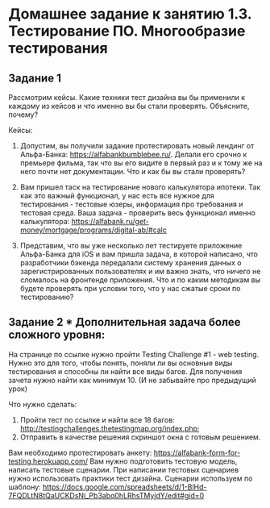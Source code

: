 
# Домашнее задание к занятию 1.3. Тестирование ПО. Многообразие тестирования
## Задание 1

Рассмотрим кейсы. Какие техники тест дизайна вы бы применили к каждому из кейсов и что именно вы бы стали проверять. Объясните, почему?

Кейсы:

1. Допустим, вы получили задание протестировать новый лендинг от Альфа-Банка: https://alfabankbumblebee.ru/. 
Делали его срочно к премьере фильма, так что вы его видите в первый раз и к тому же на него почти нет документации. Что и как бы вы стали проверять? 

2. Вам пришел таск на тестирование нового калькулятора ипотеки. Так как это важный функционал, у нас есть все нужное для тестирования - тестовые юзеры, информация про требования и тестовая среда. Ваша задача - проверить весь функционал именно калькулятора: https://alfabank.ru/get-money/mortgage/programs/digital-ab/#calc

3. Представим, что вы уже несколько лет тестируете приложение Альфа-Банка для iOS и вам пришла задача, в которой написано, что разработчики бэкенда передалали систему хранения данных о зарегистрированных пользователях и им важно знать, что ничего не сломалось на фронтенде приложения. Что и по каким методикам вы будете проверять при условии того, что у нас сжатые сроки по тестированию?


## Задание 2 * Дополнительная задача более сложного уровня:

На странице по ссылке нужно пройти Testing Challenge #1 - web testing. Нужно это для того, чтобы понять, поняли ли вы основные виды тестирования и способны ли найти все виды багов. Для получения зачета нужно найти как минимум 10. (И не забывайте про предыдущий урок)

Что нужно сделать:
1. Пройти тест по ссылке и найти все 18 багов: http://testingchallenges.thetestingmap.org/index.php;
2. Отправить в качестве решения скриншот окна с готовым решением.


Вам необходимо протестировать анкету: https://alfabank-form-for-testing.herokuapp.com/ 
Вам нужно подготовить тестовую модель, написать тестовые сценарии. 
При написании тестовых сценариев нужно использовать практики тест дизайна. Сценарии используем по шаблону: https://docs.google.com/spreadsheets/d/1-BlHd-7FQDLtN8tQaUCKDsNi_Pb3abq0hLRhsTMyjdY/edit#gid=0

